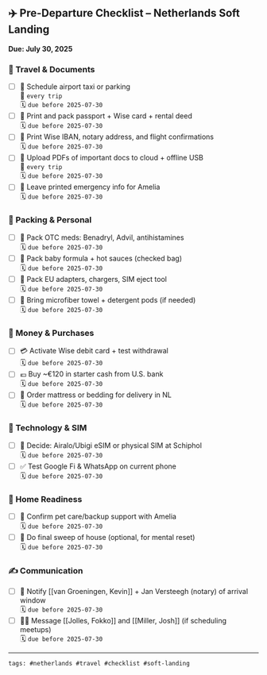 ## ✈️ Pre-Departure Checklist – Netherlands Soft Landing
**Due: July 30, 2025**

### 🧾 Travel & Documents
- [ ] 📅 Schedule airport taxi or parking  
  🔁 `every trip`  
  🗓️ `due before 2025-07-30`
- [ ] 🛂 Print and pack passport + Wise card + rental deed  
  🗓️ `due before 2025-07-30`
- [ ] 📄 Print Wise IBAN, notary address, and flight confirmations  
  🗓️ `due before 2025-07-30`
- [ ] 📁 Upload PDFs of important docs to cloud + offline USB  
  🔁 `every trip`  
  🗓️ `due before 2025-07-30`
- [ ] 📝 Leave printed emergency info for Amelia  
  🗓️ `due before 2025-07-30`

### 💊 Packing & Personal
- [ ] 💊 Pack OTC meds: Benadryl, Advil, antihistamines  
  🗓️ `due before 2025-07-30`
- [ ] 👶 Pack baby formula + hot sauces (checked bag)  
  🗓️ `due before 2025-07-30`
- [ ] 🔌 Pack EU adapters, chargers, SIM eject tool  
  🗓️ `due before 2025-07-30`
- [ ] 🧺 Bring microfiber towel + detergent pods (if needed)  
  🗓️ `due before 2025-07-30`

### 🧳 Money & Purchases
- [ ] 💳 Activate Wise debit card + test withdrawal  
  🗓️ `due before 2025-07-30`
- [ ] 💶 Buy ~€120 in starter cash from U.S. bank  
  🗓️ `due before 2025-07-30`
- [ ] 🛒 Order mattress or bedding for delivery in NL  
  🗓️ `due before 2025-07-30`

### 📱 Technology & SIM
- [ ] 📲 Decide: Airalo/Ubigi eSIM or physical SIM at Schiphol  
  🗓️ `due before 2025-07-30`
- [ ] ✅ Test Google Fi & WhatsApp on current phone  
  🗓️ `due before 2025-07-30`

### 🐾 Home Readiness
- [ ] 🐶 Confirm pet care/backup support with Amelia  
  🗓️ `due before 2025-07-30`
- [ ] 🧹 Do final sweep of house (optional, for mental reset)  
  🗓️ `due before 2025-07-30`

### ✍️ Communication
- [ ] 📩 Notify [[van Groeningen, Kevin]] + Jan Versteegh (notary) of arrival window  
  🗓️ `due before 2025-07-30`
- [ ] 🧑‍⚕️ Message [[Jolles, Fokko]] and [[Miller, Josh]] (if scheduling meetups)  
  🗓️ `due before 2025-07-30`

---

`tags: #netherlands #travel #checklist #soft-landing`
